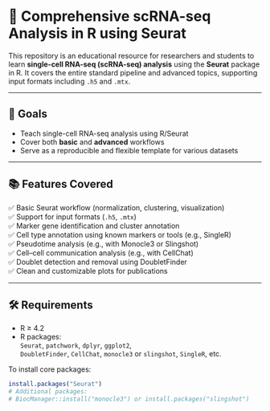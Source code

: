 # 🔬 Comprehensive scRNA-seq Analysis in R using Seurat

This repository is an educational resource for researchers and students to learn **single-cell RNA-seq (scRNA-seq) analysis** using the **Seurat** package in R. It covers the entire standard pipeline and advanced topics, supporting  input formats including `.h5` and `.mtx`.

---

## 🎯 Goals

- Teach single-cell RNA-seq analysis using R/Seurat
- Cover both **basic** and **advanced** workflows
- Serve as a reproducible and flexible template for various datasets

---

## 📚 Features Covered

✅ Basic Seurat workflow (normalization, clustering, visualization)  
✅ Support for input formats (`.h5`, `.mtx`)  
✅ Marker gene identification and cluster annotation  
✅ Cell type annotation using known markers or tools (e.g., SingleR)  
✅ Pseudotime analysis (e.g., with Monocle3 or Slingshot)  
✅ Cell–cell communication analysis (e.g., with CellChat)  
✅ Doublet detection and removal using DoubletFinder  
✅ Clean and customizable plots for publications  

---

## 🛠️ Requirements

- R ≥ 4.2
- R packages:  
  `Seurat`, `patchwork`, `dplyr`, `ggplot2`,  
  `DoubletFinder`, `CellChat`, `monocle3` or `slingshot`, `SingleR`, etc.

To install core packages:

```r
install.packages("Seurat")
# Additional packages:
# BiocManager::install("monocle3") or install.packages("slingshot")
